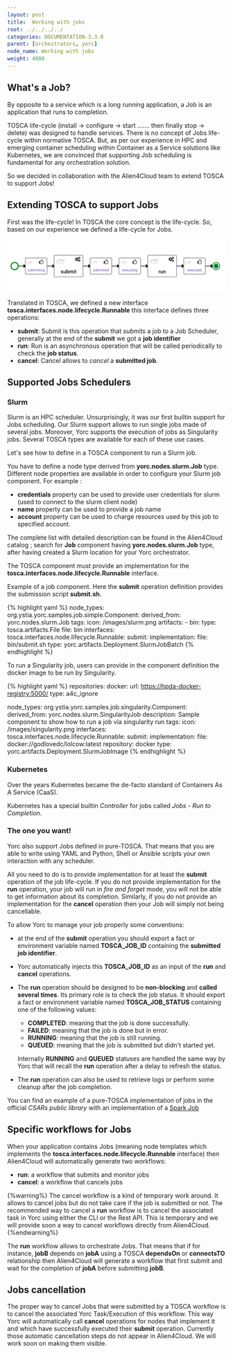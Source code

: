 ```yaml
---
layout: post
title:  Working with jobs
root: ../../../../
categories: DOCUMENTATION-3.3.0
parent: [orchestrators, yorc]
node_name: Working with jobs
weight: 4000
---
```


## What's a Job?

By opposite to a service which is a long running application, a Job is an application that runs to completion.

TOSCA life-cycle (install -> configure  -> start ....... then finally stop  -> delete) was designed to handle services. There is no concept of Jobs life-cycle within normative TOSCA.
But, as per our experience in HPC and emerging container scheduling within Container as a Service solutions like Kubernetes, we are convinced that supporting Job scheduling is fundamental for any orchestration solution.

So we decided in collaboration with the Alien4Cloud team to extend TOSCA to support Jobs!

##  Extending TOSCA to support Jobs

First was the life-cycle! In TOSCA the core concept is the life-cycle. So, based on our experience we defined a life-cycle for Jobs.

![Jobs Life Cycle](../../../../images/3.3.0/yorc/JobsRunLifeCycle.png)

Translated in TOSCA, we defined a new interface **tosca.interfaces.node.lifecycle.Runnable** this interface defines three operations:

-   **submit**: Submit is this operation that *submits* a job to a Job Scheduler, generally at the end of the **submit** we got a **job identifier**
-   **run**: Run is an asynchronous operation that will be called periodically to check the **job status**.
-   **cancel**: Cancel allows to *cancel* a **submitted job**.

## Supported Jobs Schedulers

### Slurm

Slurm is an HPC scheduler. Unsurprisingly, it was our first builtin support for Jobs scheduling. Our Slurm support allows to run single jobs made of several jobs. Moreover, Yorc supports the execution of jobs as Singularity jobs. Several TOSCA types are available for each of these use cases.

Let's see how to define in a TOSCA component to run a Slurm job.

You have to define a node type derived from **yorc.nodes.slurm.Job** type. Different node properties are available in order to configure your Slurm job component. For example :

-   **credentials** property can be used to provide user credentials for slurm (used to connect to the slurm client node)
-   **name** property can be used to provide a job name
-   **account** property can be used to charge resources used by this job to specified account.

The complete list with detailed description can be found in the Alien4Cloud catalog ; search for **Job** component having **yorc.nodes.slurm.Job** type, after having created a Slurm location for your Yorc orchestrator.

The TOSCA component must provide an implementation for the **tosca.interfaces.node.lifecycle.Runnable** interface.

Example of a job component. Here the **submit** operation definition provides the submission script **submit.sh**.

{% highlight yaml %}
node_types:
  org.ystia.yorc.samples.job.simple.Component:
  derived_from: yorc.nodes.slurm.Job
  tags:
    icon: /images/slurm.png
  artifacts:
    - bin:
      type: tosca.artifacts.File
      file: bin
  interfaces: tosca.interfaces.node.lifecycle.Runnable:
    submit:
      implementation:
        file: bin/submit.sh
        type: yorc.artifacts.Deployment.SlurmJobBatch
{% endhighlight %}

To run a Singularity job, users can provide in the component definition the docker image to be run by Singularity.

{% highlight yaml %}
repositories:
  docker:
    url: <https://hpda-docker-registry:5000/>
    type: a4c_ignore

node_types:
  org.ystia.yorc.samples.job.singularity.Component:
    derived_from: yorc.nodes.slurm.SingularityJob
    description: Sample component to show how to run a job via singularity run
    tags:
      icon: /images/singularity.png
    interfaces:
      tosca.interfaces.node.lifecycle.Runnable:
        submit:
          implementation:
            file: docker://godlovedc/lolcow:latest
            repository: docker
            type: yorc.artifacts.Deployment.SlurmJobImage
{% endhighlight %}

### Kubernetes

Over the years Kubernetes became the de-facto standard of Containers As A Service (CaaS).

Kubernetes has a special builtin *Controller* for jobs called *Jobs - Run to Completion*.

### The one you want!

Yorc also support Jobs defined in pure-TOSCA. That means that you are able to write using YAML and Python, Shell or Ansible scripts your own interaction with any scheduler.

All you need to do is to provide implementation for at least the **submit** operation of the job life-cycle. If you do not provide implementation for the **run** operation, your job will run in *fire and forget* mode, you will not be able to get information about its completion. Similarly, if you do not provide an implementation for the **cancel** operation then your Job will simply not being cancellable.

To allow Yorc to manage your job properly some conventions:

-   at the end of the **submit** operation you should export a fact or environment variable named **TOSCA_JOB_ID** containing the **submitted job identifier**.
-   Yorc automatically injects this **TOSCA_JOB_ID** as an input of the **run** and **cancel** operations.
-   The **run** operation should be designed to be **non-blocking** and **called several times**. Its primary role is to check the job status. It should export a fact or environment variable named **TOSCA_JOB_STATUS** containing one of the following values:

    -   **COMPLETED**: meaning that the job is done successfully.
    -   **FAILED**: meaning that the job is done but in error.
    -   **RUNNING**: meaning that the job is still running.
    -   **QUEUED**: meaning that the job is submitted but didn't started yet.

    Internally **RUNNING** and **QUEUED** statuses are handled the same way by Yorc that will recall the **run** operation after a delay to refresh the status.

-   The **run** operation can also be used to retrieve logs or perform some cleanup after the job completion.

You can find an example of a pure-TOSCA implementation of jobs in the official *CSARs public library* with an implementation of a [Spark Job](https://github.com/alien4cloud/csar-public-library/tree/develop/org/alien4cloud/spark/job-linux-sh)

## Specific workflows for Jobs

When your application contains Jobs (meaning node templates which implements the **tosca.interfaces.node.lifecycle.Runnable** interface) then Alien4Cloud will automatically generate two workflows:

-   **run**: a workflow that submits and monitor jobs
-   **cancel**: a workflow that cancels jobs

{%warning%}
The cancel workflow is a kind of temporary work around. It allows to cancel jobs but do not take care if the job is submitted or not. The recommended way to cancel a **run** workflow is to cancel the associated task in Yorc using either the CLI or the Rest API. This is temporary and we will provide soon a way to cancel workflows directly from Alien4Cloud.
{%endwarning%}

The **run** workflow allows to orchestrate Jobs. That means that if for instance, **jobB** depends on **jobA** using a TOSCA **dependsOn** or **connectsTO** relationship then Alien4Cloud will generate a workflow that first submit and wait for the completion of **jobA** before submitting **jobB**.

## Jobs cancellation

The proper way to cancel Jobs that were submitted by a TOSCA workflow is to cancel the associated Yorc Task/Execution of this workflow. This way Yorc will automatically call **cancel** operations for nodes that implement it and which have successfully executed their **submit** operation. Currently those automatic cancellation steps do not appear in Alien4Cloud. We will work soon on making them visible.
